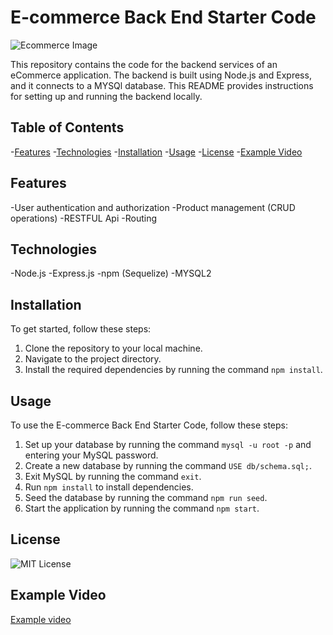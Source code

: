 # E-commerce Back End Starter Code

![Ecommerce Image](https://i1.wp.com/billionaire365.com/wp-content/uploads/2019/02/Ecommerce-Website.jpg?fit=2048%2C1452&ssl=1)

This repository contains the code for the backend services of an eCommerce application. The backend is built using Node.js and Express, and it connects to a MYSQl database. This README provides instructions for setting up and running the backend locally.

## Table of Contents

-[Features](#features)
-[Technologies](#technologies)
-[Installation](#-installation)
-[Usage](#usage)
-[License](#license)
-[Example Video](#example-video)

## Features

-User authentication and authorization
-Product management (CRUD operations)
-RESTFUL Api
-Routing

## Technologies

-Node.js
-Express.js
-npm (Sequelize)
-MYSQL2

## Installation

To get started, follow these steps:

1. Clone the repository to your local machine.
2. Navigate to the project directory.
3. Install the required dependencies by running the command `npm install`.

## Usage

To use the E-commerce Back End Starter Code, follow these steps:

1. Set up your database by running the command `mysql -u root -p` and entering your MySQL password.
2. Create a new database by running the command `USE db/schema.sql;`.
3. Exit MySQL by running the command `exit`.
4. Run `npm install` to install dependencies.
4. Seed the database by running the command `npm run seed`.
5. Start the application by running the command `npm start`.

## License

![MIT License](https://img.shields.io/badge/license-MIT-blue)

## Example Video

[Example video]()
